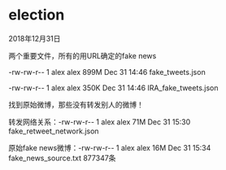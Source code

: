 # election

2018年12月31日

两个重要文件，所有的用URL确定的fake news

-rw-rw-r-- 1 alex alex 899M Dec 31 14:46 fake_tweets.json

-rw-rw-r-- 1 alex alex 350K Dec 31 14:46 IRA_fake_tweets.json

找到原始微博，那些没有转发别人的微博！

转发网络关系：-rw-rw-r-- 1 alex alex  71M Dec 31 15:30 fake_retweet_network.json

原始fake news微博：-rw-rw-r-- 1 alex alex  16M Dec 31 15:34 fake_news_source.txt 877347条
